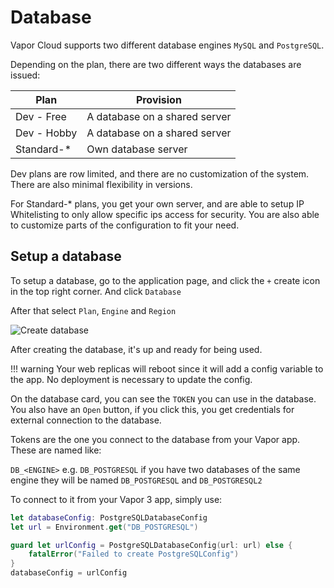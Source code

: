 # Database

Vapor Cloud supports two different database engines `MySQL` and `PostgreSQL`.

Depending on the plan, there are two different ways the databases are issued:

| Plan | Provision |
| ---- | --------- |
| Dev - Free | A database on a shared server |
| Dev - Hobby | A database on a shared server |
| Standard-* | Own database server |

Dev plans are row limited, and there are no customization of the system. There are also minimal flexibility in versions.

For Standard-* plans, you get your own server, and are able to setup IP Whitelisting to only allow specific ips access for security.
You are also able to customize parts of the configuration to fit your need.

## Setup a database

To setup a database, go to the application page, and click the `+` create icon in the top right corner. And click `Database`

After that select `Plan`, `Engine` and `Region`

![Create database](https://user-images.githubusercontent.com/2535140/46724819-1dee4b80-cc7b-11e8-95fb-66da1e44e163.png)

After creating the database, it's up and ready for being used.

!!! warning
    Your web replicas will reboot since it will add a config variable to the app. No deployment is necessary to update the config.

On the database card, you can see the `TOKEN` you can use in the database. You also have an `Open` button, if you click this, you get credentials for external connection to the database.

Tokens are the one you connect to the database from your Vapor app. These are named like:

`DB_<ENGINE>` e.g. `DB_POSTGRESQL` if you have two databases of the same engine they will be named `DB_POSTGRESQL` and `DB_POSTGRESQL2`

To connect to it from your Vapor 3 app, simply use:

```swift
let databaseConfig: PostgreSQLDatabaseConfig
let url = Environment.get("DB_POSTGRESQL")

guard let urlConfig = PostgreSQLDatabaseConfig(url: url) else {
    fatalError("Failed to create PostgreSQLConfig")
}
databaseConfig = urlConfig
```
